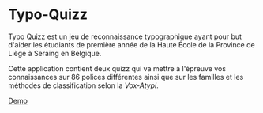 # Typo-Quizz
Typo Quizz est un jeu de reconnaissance typographique ayant pour but d'aider les étudiants de première année de la Haute École de la Province de Liège à Seraing en Belgique.

Cette application contient deux quizz qui va mettre à l'épreuve vos connaissances sur 86 polices différentes ainsi que sur les familles et les méthodes de classification selon la *Vox-Atypi*.

[Demo](http://bnmkt.github.io/Typo-Quizz)
